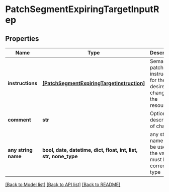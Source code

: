 # PatchSegmentExpiringTargetInputRep


## Properties
Name | Type | Description | Notes
------------ | ------------- | ------------- | -------------
**instructions** | [**[PatchSegmentExpiringTargetInstruction]**](PatchSegmentExpiringTargetInstruction.md) | Semantic patch instructions for the desired changes to the resource | 
**comment** | **str** | Optional description of changes | [optional] 
**any string name** | **bool, date, datetime, dict, float, int, list, str, none_type** | any string name can be used but the value must be the correct type | [optional]

[[Back to Model list]](../README.md#documentation-for-models) [[Back to API list]](../README.md#documentation-for-api-endpoints) [[Back to README]](../README.md)


